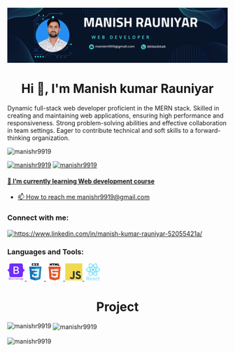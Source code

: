 ![logo](https://github.com/manishr9919/manishr9919/blob/main/Navy%20Blue%20Geometric%20Technology%20LinkedIn%20Banner.png)
<h1 align="center">Hi 👋, I'm Manish kumar Rauniyar</h1>
<p>Dynamic full-stack web developer proficient in the MERN stack. 
    Skilled in creating and maintaining web applications, ensuring high performance and responsiveness.
     Strong problem-solving abilities and effective collaboration in team settings.
     Eager to contribute technical and soft skills to a forward-thinking organization.</p>
<!-- <h3 align="center">A passionate full stack developer from India</h3> -->
<p align="left"> <img src="https://komarev.com/ghpvc/?username=manishr9919&label=Profile%20views&color=0e75b6&style=flat" alt="manishr9919" /> </p>
<!-- <image  width="400px" align="right" src="https://user-images.githubusercontent.com/55389276/140866485-8fb1c876-9a8f-4d6a-98dc-08c4981eaf70.gif"> -->
    <!-- <image  width="400px" align="center" src="C:\Users\manis\Desktop\profesenal resume\portfolio\images\manish.JPG"></image> -->
     

<p align="left"> <a href="https://github.com/ryo-ma/github-profile-trophy"><img src="https://github-profile-trophy.vercel.app/?username=manishr9919" alt="manishr9919" /></a> 
 <a href="https://github.com/ryo-ma/github-profile-trophy"><img src="https://github-profile-trophy.vercel.app/?username=manishr9919" alt="manishr9919" />
</p>


<h4>🌱 I’m currently learning Web development course</h4>


- 📫 How to reach me  manishr9919@gmail.com



<h3 align="left">Connect with me:</h3>
<p align="left">

<a href="https://www.linkedin.com/in/manish-kumar-rauniyar-52055421a/" target="blank"><img align="center" src="https://raw.githubusercontent.com/rahuldkjain/github-profile-readme-generator/master/src/images/icons/Social/linked-in-alt.svg" alt="https://www.linkedin.com/in/manish-kumar-rauniyar-52055421a/" height="30" width="40" /></a>
</p>

<h3 align="left">Languages and Tools:</h3>
<p align="left"> <a href="https://getbootstrap.com" target="_blank" rel="noreferrer"> <img src="https://raw.githubusercontent.com/devicons/devicon/master/icons/bootstrap/bootstrap-plain-wordmark.svg" alt="bootstrap" width="40" height="40"/> </a> <a href="https://www.w3schools.com/css/" target="_blank" rel="noreferrer"> <img src="https://raw.githubusercontent.com/devicons/devicon/master/icons/css3/css3-original-wordmark.svg" alt="css3" width="40" height="40"/> </a> <a href="https://www.w3.org/html/" target="_blank" rel="noreferrer"> <img src="https://raw.githubusercontent.com/devicons/devicon/master/icons/html5/html5-original-wordmark.svg" alt="html5" width="40" height="40"/> </a> <a href="https://developer.mozilla.org/en-US/docs/Web/JavaScript" target="_blank" rel="noreferrer"> <img src="https://raw.githubusercontent.com/devicons/devicon/master/icons/javascript/javascript-original.svg" alt="javascript" width="40" height="40"/> </a> <a href="https://reactjs.org/" target="_blank" rel="noreferrer"> <img src="https://raw.githubusercontent.com/devicons/devicon/master/icons/react/react-original-wordmark.svg" alt="react" width="40" height="40"/> </a> </p>

<h1 align=center> Project</h1>

<p><img align="left" src="https://github-readme-stats.vercel.app/api/top-langs?username=manishr9919&show_icons=true&locale=en&layout=compact" alt="manishr9919" /></p>

<p>&nbsp;<img align="center" src="https://github-readme-stats.vercel.app/api?username=manishr9919&show_icons=true&locale=en" alt="manishr9919" /></p>

<p><img align="center" src="https://github-readme-streak-stats.herokuapp.com/?user=manishr9919&" alt="manishr9919" /></p>
